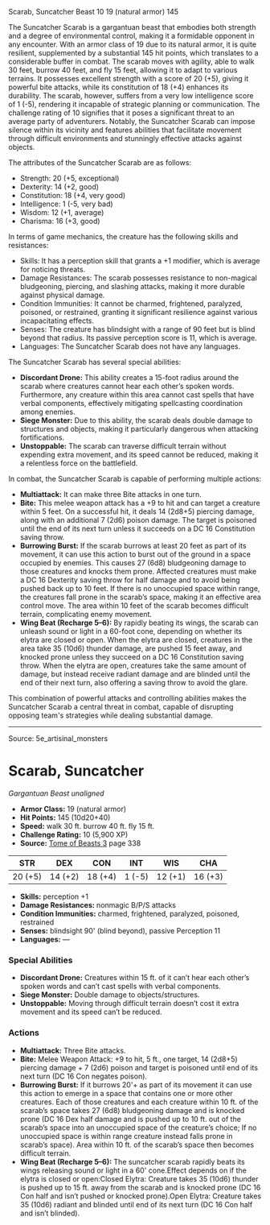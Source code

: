 <MonsterName/>Scarab, Suncatcher</MonsterName>
<CreatureType/>Beast</CreatureType>
<CR/>10</CR>
<AC/>19 (natural armor)</AC>
<HP/>145</HP>
<summary>The Suncatcher Scarab is a gargantuan beast that embodies both strength and a degree of environmental control, making it a formidable opponent in any encounter. With an armor class of 19 due to its natural armor, it is quite resilient, supplemented by a substantial 145 hit points, which translates to a considerable buffer in combat. The scarab moves with agility, able to walk 30 feet, burrow 40 feet, and fly 15 feet, allowing it to adapt to various terrains. It possesses excellent strength with a score of 20 (+5), giving it powerful bite attacks, while its constitution of 18 (+4) enhances its durability. The scarab, however, suffers from a very low intelligence score of 1 (-5), rendering it incapable of strategic planning or communication. The challenge rating of 10 signifies that it poses a significant threat to an average party of adventurers. Notably, the Suncatcher Scarab can impose silence within its vicinity and features abilities that facilitate movement through difficult environments and stunningly effective attacks against objects.</summary>

<detail>

The attributes of the Suncatcher Scarab are as follows: 
- Strength: 20 (+5, exceptional)
- Dexterity: 14 (+2, good)
- Constitution: 18 (+4, very good)
- Intelligence: 1 (-5, very bad)
- Wisdom: 12 (+1, average)
- Charisma: 16 (+3, good)

In terms of game mechanics, the creature has the following skills and resistances: 
- Skills: It has a perception skill that grants a +1 modifier, which is average for noticing threats.
- Damage Resistances: The scarab possesses resistance to non-magical bludgeoning, piercing, and slashing attacks, making it more durable against physical damage.
- Condition Immunities: It cannot be charmed, frightened, paralyzed, poisoned, or restrained, granting it significant resilience against various incapacitating effects.
- Senses: The creature has blindsight with a range of 90 feet but is blind beyond that radius. Its passive perception score is 11, which is average.
- Languages: The Suncatcher Scarab does not have any languages.

The Suncatcher Scarab has several special abilities:
- **Discordant Drone:** This ability creates a 15-foot radius around the scarab where creatures cannot hear each other’s spoken words. Furthermore, any creature within this area cannot cast spells that have verbal components, effectively mitigating spellcasting coordination among enemies.
- **Siege Monster:** Due to this ability, the scarab deals double damage to structures and objects, making it particularly dangerous when attacking fortifications.
- **Unstoppable:** The scarab can traverse difficult terrain without expending extra movement, and its speed cannot be reduced, making it a relentless force on the battlefield.

In combat, the Suncatcher Scarab is capable of performing multiple actions:
- **Multiattack:** It can make three Bite attacks in one turn.
- **Bite:** This melee weapon attack has a +9 to hit and can target a creature within 5 feet. On a successful hit, it deals 14 (2d8+5) piercing damage, along with an additional 7 (2d6) poison damage. The target is poisoned until the end of its next turn unless it succeeds on a DC 16 Constitution saving throw.
- **Burrowing Burst:** If the scarab burrows at least 20 feet as part of its movement, it can use this action to burst out of the ground in a space occupied by enemies. This causes 27 (6d8) bludgeoning damage to those creatures and knocks them prone. Affected creatures must make a DC 16 Dexterity saving throw for half damage and to avoid being pushed back up to 10 feet. If there is no unoccupied space within range, the creatures fall prone in the scarab’s space, making it an effective area control move. The area within 10 feet of the scarab becomes difficult terrain, complicating enemy movement.
- **Wing Beat (Recharge 5–6):** By rapidly beating its wings, the scarab can unleash sound or light in a 60-foot cone, depending on whether its elytra are closed or open. When the elytra are closed, creatures in the area take 35 (10d6) thunder damage, are pushed 15 feet away, and knocked prone unless they succeed on a DC 16 Constitution saving throw. When the elytra are open, creatures take the same amount of damage, but instead receive radiant damage and are blinded until the end of their next turn, also offering a saving throw to avoid the glare.

This combination of powerful attacks and controlling abilities makes the Suncatcher Scarab a central threat in combat, capable of disrupting opposing team's strategies while dealing substantial damage.</detail>



---

Source: 5e_artisinal_monsters

# Scarab, Suncatcher

*Gargantuan* *Beast* *unaligned*

- **Armor Class:** 19 (natural armor)
- **Hit Points:** 145 (10d20+40)
- **Speed:** walk 30 ft. burrow 40 ft. fly 15 ft.
- **Challenge Rating:** 10 (5,900 XP)
- **Source:** [Tome of Beasts 3](https://koboldpress.com/kpstore/product/tome-of-beasts-3-for-5th-edition/) page 338

| STR | DEX | CON | INT | WIS | CHA |
| --- | --- | --- | --- | --- | --- |
| 20 (+5) | 14 (+2) | 18 (+4) | 1 (-5) | 12 (+1) | 16 (+3) |

- **Skills:** perception +1
- **Damage Resistances:** nonmagic B/P/S attacks
- **Condition Immunities:** charmed, frightened, paralyzed, poisoned, restrained
- **Senses:** blindsight 90' (blind beyond), passive Perception 11
- **Languages:** —

### Special Abilities

- **Discordant Drone:** Creatures within 15 ft. of it can’t hear each other’s spoken words and can’t cast spells with verbal components.
- **Siege Monster:** Double damage to objects/structures.
- **Unstoppable:** Moving through difficult terrain doesn’t cost it extra movement and its speed can’t be reduced.

### Actions

- **Multiattack:** Three Bite attacks.
- **Bite:** Melee Weapon Attack: +9 to hit, 5 ft., one target, 14 (2d8+5) piercing damage + 7 (2d6) poison and target is poisoned until end of its next turn (DC 16 Con negates poison).
- **Burrowing Burst:** If it burrows 20'+ as part of its movement it can use this action to emerge in a space that contains one or more other creatures. Each of those creatures and each creature within 10 ft. of the scarab’s space takes 27 (6d8) bludgeoning damage and is knocked prone (DC 16 Dex half damage and is pushed up to 10 ft. out of the scarab’s space into an unoccupied space of the creature’s choice; If no unoccupied space is within range creature instead falls prone in scarab’s space). Area within 10 ft. of the scarab’s space then becomes difficult terrain.
- **Wing Beat (Recharge 5–6):** The suncatcher scarab rapidly beats its wings releasing sound or light in a 60' cone.Effect depends on if the elytra is closed or open:Closed Elytra: Creature takes 35 (10d6) thunder is pushed up to 15 ft. away from the scarab and is knocked prone (DC 16 Con half and isn’t pushed or knocked prone).Open Elytra: Creature takes 35 (10d6) radiant and blinded until end of its next turn (DC 16 Con half and isn’t blinded).




